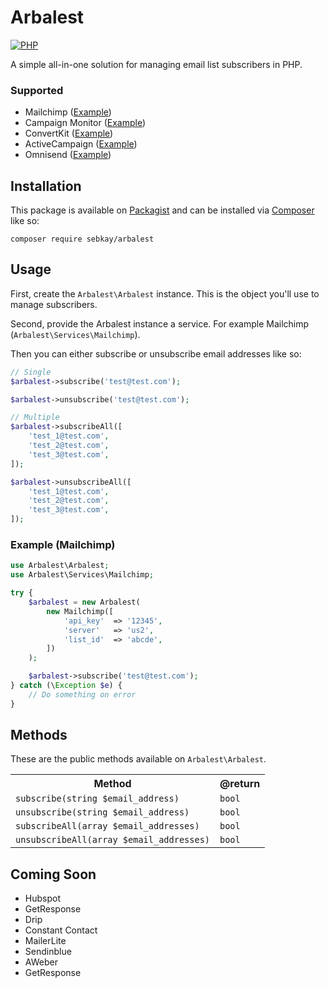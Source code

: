 # Arbalest

[![PHP](https://github.com/SebKay/arbalest/actions/workflows/php.yml/badge.svg)](https://github.com/SebKay/arbalest/actions/workflows/php.yml)

A simple all-in-one solution for managing email list subscribers in PHP.

### Supported

- Mailchimp ([Example](https://github.com/SebKay/arbalest/wiki/Examples#mailchimp))
- Campaign Monitor ([Example](https://github.com/SebKay/arbalest/wiki/Examples#campaign-monitor))
- ConvertKit ([Example](https://github.com/SebKay/arbalest/wiki/Examples#convertkit))
- ActiveCampaign ([Example](https://github.com/SebKay/arbalest/wiki/Examples#activecampaign))
- Omnisend ([Example](https://github.com/SebKay/arbalest/wiki/Examples#omnisend))

## Installation

This package is available on [Packagist](https://packagist.org/) and can be installed via [Composer](https://getcomposer.org/) like so:

```shell
composer require sebkay/arbalest
```

## Usage

First, create the `Arbalest\Arbalest` instance. This is the object you'll use to manage subscribers.

Second, provide the Arbalest instance a service. For example Mailchimp (`Arbalest\Services\Mailchimp`).

Then you can either subscribe or unsubscribe email addresses like so:

```php
// Single
$arbalest->subscribe('test@test.com');

$arbalest->unsubscribe('test@test.com');

// Multiple
$arbalest->subscribeAll([
    'test_1@test.com',
    'test_2@test.com',
    'test_3@test.com',
]);

$arbalest->unsubscribeAll([
    'test_1@test.com',
    'test_2@test.com',
    'test_3@test.com',
]);
```

### Example (Mailchimp)

```php
use Arbalest\Arbalest;
use Arbalest\Services\Mailchimp;

try {
    $arbalest = new Arbalest(
        new Mailchimp([
            'api_key'  => '12345',
            'server'   => 'us2',
            'list_id'  => 'abcde',
        ])
    );

    $arbalest->subscribe('test@test.com');
} catch (\Exception $e) {
    // Do something on error
}
```

## Methods

These are the public methods available on `Arbalest\Arbalest`.

<table>
    <tr>
        <th>
            Method
        </th>
        <th>
            @return
        </th>
    </tr>
    <tr>
        <td>
            <code>subscribe(string $email_address)</code>
        </td>
        <td>
            <code>bool</code>
        </td>
    </tr>
    <tr>
        <td>
            <code>unsubscribe(string $email_address)</code>
        </td>
        <td>
            <code>bool</code>
        </td>
    </tr>
    <tr>
        <td>
            <code>subscribeAll(array $email_addresses)</code>
        </td>
        <td>
            <code>bool</code>
        </td>
    </tr>
    <tr>
        <td>
            <code>unsubscribeAll(array $email_addresses)</code>
        </td>
        <td>
            <code>bool</code>
        </td>
    </tr>
</table>

## Coming Soon

- Hubspot
- GetResponse
- Drip
- Constant Contact
- MailerLite
- Sendinblue
- AWeber
- GetResponse
